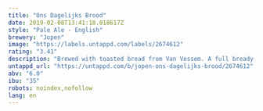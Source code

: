 ```yaml
---
title: "Ons Dagelijks Brood"
date: 2019-02-08T13:41:18.018617Z
style: "Pale Ale - English"
brewery: "Jopen"
image: "https://labels.untappd.com/labels/2674612"
rating: "3.41"
description: "Brewed with toasted bread from Van Vessem. A full bready, malt flavor with refreshing floral tones from the English hops and a bitter finish."
untappd_url: "https://untappd.com/b/jopen-ons-dagelijks-brood/2674612"
abv: "6.0"
ibu: "35"
robots: noindex,nofollow
lang: en
---
```

